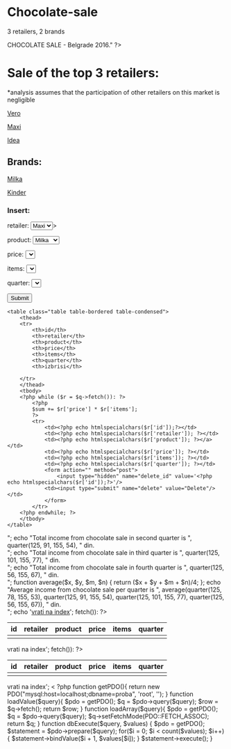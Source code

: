 # Chocolate-sale
3 retailers, 2 brands
<?php
include_once('db.php');

$total = loadValue('SELECT sum(items) as total_items FROM `chocolate sale`')['total_items'];
$totalPerQuarter = $total / 4;
$vero = loadValue('SELECT sum(items) as vero_items FROM `chocolate sale` WHERE retailer = \'Vero\'')['vero_items'];
$maxi = loadValue('SELECT sum(items) as maxi_items FROM `chocolate sale` WHERE retailer = \'Maxi\'')['maxi_items'];
$idea = loadValue('SELECT sum(items) as idea_items FROM `chocolate sale` WHERE retailer = \'Idea\'')['idea_items'];
$milka = loadValue('SELECT sum(items) as milka_items FROM `chocolate sale` WHERE product = \'milka\'') ['milka_items'];
$kinder = loadValue('SELECT sum(items) as kinder_items FROM `chocolate sale` WHERE product = \'kinder\'') ['kinder_items'];
echo $total . '-' . $vero . $maxi . $idea . $milka . $kinder;
if (isset($_POST['submit'])) {
    dbExecute('INSERT INTO `chocolate sale` (retailer, product, price, items, quarter)
VALUES (?, ?, ?, ?, ?)', array($_POST['retailer'], $_POST['product'], $_POST['price'], $_POST['items'], $_POST['quarter']));
}

?>


<html>

<head><?php echo "<strong>CHOCOLATE SALE</strong> - Belgrade 2016." ?></head>
<body>
<h1>Sale of the top 3 retailers:</h1>
<p>*analysis assumes that the participation of other retailers on this market is negligible</p>

<?php
echo "Total items sold: " . $total . " (" . $totalPerQuarter . " average items sold per quarter)";
?>

<p><a href="retailer.php?retailer=Vero">Vero</a><?php echo " - " . $vero; ?> </p>
<p><a href="retailer.php?retailer=Maxi">Maxi</a><?php echo " - " . $maxi; ?> </p>
<p><a href="retailer.php?retailer=Idea">Idea</a><?php echo " - " . $idea; ?> </p>

<h2>Brands:</h2>
<p><a href="product-details.php?product=milka">Milka</a><?php echo " - " . $milka; ?></p>
<p><a href="product-details.php?product=kinder">Kinder</a><?php echo " - " . $kinder; ?></p>

<h3>Insert:</h3>
<form action="index.php" method="post">
    <p> retailer:
        <select name="retailer">
            <option value="Maxi">Maxi</option>
            <option value="Idea">Idea</option>
            <option value="Vero">Vero</option>
        </select>>
    </p>
    <p> product:
        <select name="product">
            <option value="milka">Milka</option>
            <option value="kinder">Kinder</option>
         </select>
    </p>
    <p> price:
        <select name="price">
            <?php for($i = 5; $i < 1000; $i += 5) {
                echo '<option value="' . $i . '">' . $i . ' din. </option>';
            } ?>
        </select>
    </p>
    <p> items:
        <select name="items">
            <?php for($i = 1; $i < 200; $i++) {
                echo '<option value="' . $i . '">' . $i . '</option>';
            } ?>
    </select>
    </p>
    <p> quarter:
        <select name="quarter">
            <?php for($i = 1; $i < 5; $i++) {
                echo '<option value="' . $i . '">' . $i . '</option>';
            } ?>
        </select>
</p>
    <input type="submit" name="submit" value="Submit"/>
</form>


</body>
</html>

<?php
include_once ('db.php');

if(isset($_POST['delete'])) {
    dbExecute('DELETE FROM `chocolate sale` WHERE id=?', array($_POST['delete_id']));
    echo "Record is deleted successfully.";
} else {
    echo "erorr";
}

$q = loadArray('SELECT *
        FROM `chocolate sale` 
        WHERE retailer = \'' . $_GET['retailer'] . '\' ORDER BY id');
$Retailer_milka_price = loadArray('SELECT price
        FROM `chocolate sale` 
        WHERE retailer = \'' . $_GET['retailer'] . '\' and product = \'milka\'');
$Retailer_kinder_price = loadArray('SELECT price
        FROM `chocolate sale` 
        WHERE retailer = \'' . $_GET['retailer'] . '\' and product = \'kinder\'');
$Retailer_milka_items = loadArray('SELECT items
        FROM `chocolate sale` 
        WHERE retailer = \'' . $_GET['retailer'] . '\' and product = \'milka\'');
$Retailer_kinder_items = loadArray('SELECT items FROM `chocolate sale` 
        WHERE retailer = \'' . $_GET['retailer'] . '\' and product = \'kinder\'');

$sum = 0;


?>

    <table class="table table-bordered table-condensed">
        <thead>
        <tr>
            <th>id</th>
            <th>retailer</th>
            <th>product</th>
            <th>price</th>
            <th>items</th>
            <th>quarter</th>
            <th>izbrisi</th>

        </tr>
        </thead>
        <tbody>
        <?php while ($r = $q->fetch()): ?>
            <?php
            $sum += $r['price'] * $r['items'];
            ?>
            <tr>
                <td><?php echo htmlspecialchars($r['id']);?></td>
                <td><?php echo htmlspecialchars($r['retailer']); ?></td>
                <td><?php echo htmlspecialchars($r['product']); ?></a></td>
                <td><?php echo htmlspecialchars($r['price']); ?></td>
                <td><?php echo htmlspecialchars($r['items']); ?></td>
                <td><?php echo htmlspecialchars($r['quarter']); ?></td>
                <form action="" method="post">
                    <input type="hidden" name="delete_id" value='<?php echo htmlspecialchars($r['id']);?>'/>
                <td><input type="submit" name="delete" value="Delete"/></td>
                </form>
            </tr>
        <?php endwhile; ?>
        </tbody>
    </table>


<?php
echo 'sumčina: ' . $sum;
function quarter($x, $y, $m, $n)
{
    $z = $x * $y + $m * $n;
    return $z;
};
echo "Total income from chocolate sale in first quarter is ", quarter(125, 78, 155, 53), " din.<br/>";
echo "Total income from chocolate sale in second quarter is ", quarter(125, 91, 155, 54), " din.<br/>";
echo "Total income from chocolate sale in third quarter is ", quarter(125, 101, 155, 77), " din.<br/>";
echo "Total income from chocolate sale in fourth quarter is ", quarter(125, 56, 155, 67), " din.<br/>";

function average($x, $y, $m, $n) {
    return ($x + $y + $m + $n)/4;
};
echo "Average income from chocolate sale per quarter is ", average(quarter(125, 78, 155, 53), quarter(125, 91, 155, 54), quarter(125, 101, 155, 77), quarter(125, 56, 155, 67)), " din.<br/>";
echo '<a href="index.php">vrati na index</a>';

<?php
include_once ('db.php');
$q = loadArray('SELECT *
        FROM `chocolate sale` 
        WHERE product =  \'' . $_GET['product'] . '\'
   ORDER BY id');
?>

<table class="table table-bordered table-condensed">
    <thead>
    <tr>
        <th>id</th>
        <th>retailer</th>
        <th>product</th>
        <th>price</th>
        <th>items</th>
        <th>quarter</th>
    </tr>
    </thead>
    <tbody>
    <?php while ($r = $q->fetch()): ?>
        <tr>
            <td><?php echo htmlspecialchars($r['id']); ?></td>
            <td><?php echo htmlspecialchars($r['retailer']); ?></td>
            <td><?php echo htmlspecialchars($r['product']);?></td>
            <td><?php echo htmlspecialchars($r['price']); ?></td>
            <td><?php echo htmlspecialchars($r['items']); ?></td>
            <td><?php echo htmlspecialchars($r['quarter']); ?></td>
        </tr>
    <?php endwhile; ?>
    </tbody>
</table>



<?php
echo '<a href="index.php">vrati na index</a>';

<?php
include_once ('db.php');
$q = loadArray('SELECT *
        FROM `chocolate sale` 
        WHERE product =  \'' . $_GET['product'] . '\'
   ORDER BY id');
?>

<table class="table table-bordered table-condensed">
    <thead>
    <tr>
        <th>id</th>
        <th>retailer</th>
        <th>product</th>
        <th>price</th>
        <th>items</th>
        <th>quarter</th>
    </tr>
    </thead>
    <tbody>
    <?php while ($r = $q->fetch()): ?>
        <tr>
            <td><?php echo htmlspecialchars($r['id']); ?></td>
            <td><?php echo htmlspecialchars($r['retailer']); ?></td>
            <td><?php echo htmlspecialchars($r['product']);?></td>
            <td><?php echo htmlspecialchars($r['price']); ?></td>
            <td><?php echo htmlspecialchars($r['items']); ?></td>
            <td><?php echo htmlspecialchars($r['quarter']); ?></td>
        </tr>
    <?php endwhile; ?>
    </tbody>
</table>



<?php
echo '<a href="index.php">vrati na index</a>';

<
?php
function getPDO(){
    return new PDO("mysql:host=localhost;dbname=proba", 'root', '');
}
function loadValue($query){
    $pdo = getPDO();
    $q = $pdo->query($query);
    $row = $q->fetch();
    return $row;
}
function loadArray($query){
    $pdo = getPDO();
    $q = $pdo->query($query);
    $q->setFetchMode(PDO::FETCH_ASSOC);
    return $q;
}

function dbExecute($query, $values) {
    $pdo = getPDO();
    $statement = $pdo->prepare($query);
    for($i = 0; $i < count($values); $i++) {
        $statement->bindValue($i + 1, $values[$i]);
    }
    $statement->execute();
}
